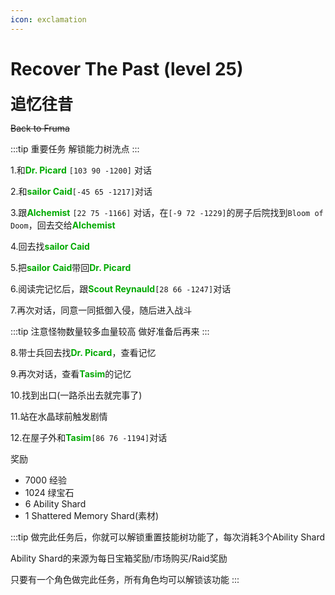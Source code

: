 ```yaml
---
icon: exclamation
---
```


# Recover The Past (level 25)
<span style="font-size: 25px;">**追忆往昔**</span>

~~Back to Fruma~~

:::tip 重要任务
解锁能力树洗点
:::

1.和<font color=00AA00>**Dr. Picard**</font> `[103 90 -1200]` 对话

2.和<font color=00AA00>**sailor Caid**</font>`[-45 65 -1217]`对话

3.跟<font color=00AA00>**Alchemist**</font> `[22 75 -1166]` 对话，在`[-9 72 -1229]`的房子后院找到`Bloom of Doom`，回去交给<font color=00AA00>**Alchemist**</font>

4.回去找<font color=00AA00>**sailor Caid**</font>

5.把<font color=00AA00>**sailor Caid**</font>带回<font color=00AA00>**Dr. Picard**</font>

6.阅读完记忆后，跟<font color=00AA00>**Scout Reynauld**</font>`[28 66 -1247]`对话

7.再次对话，同意一同抵御入侵，随后进入战斗

:::tip
注意怪物数量较多血量较高 做好准备后再来
:::

8.带士兵回去找<font color=00AA00>**Dr. Picard**</font>，查看记忆

9.再次对话，查看<font color=00AA00>**Tasim**</font>的记忆

10.找到出口(一路杀出去就完事了)

11.站在水晶球前触发剧情

12.在屋子外和<font color=00AA00>**Tasim**</font>`[86 76 -1194]`对话

奖励
+ 7000 经验 
+ 1024 绿宝石
+ 6 Ability Shard
+ 1 Shattered Memory Shard(素材)

:::tip
做完此任务后，你就可以解锁重置技能树功能了，每次消耗3个Ability Shard

Ability Shard的来源为每日宝箱奖励/市场购买/Raid奖励

只要有一个角色做完此任务，所有角色均可以解锁该功能
:::